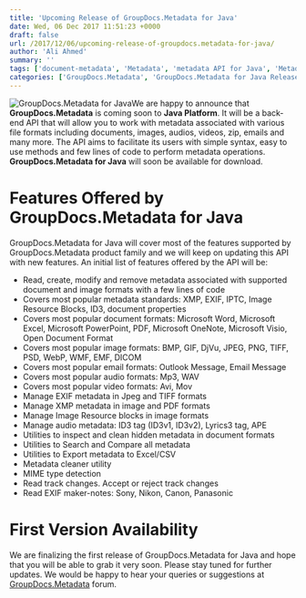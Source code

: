 ```yaml
---
title: 'Upcoming Release of GroupDocs.Metadata for Java'
date: Wed, 06 Dec 2017 11:51:23 +0000
draft: false
url: /2017/12/06/upcoming-release-of-groupdocs.metadata-for-java/
author: 'Ali Ahmed'
summary: ''
tags: ['document-metadata', 'Metadata', 'metadata API for Java', 'Metadata Editor', 'Metadata manipulation API']
categories: ['GroupDocs.Metadata', 'GroupDocs.Metadata for Java Releases', 'GroupDocs.Metadata Product Family']
---
```


![GroupDocs.Metadata for Java](http://blog.groupdocs.com/wp-content/uploads/sites/4/2017/12/groupdocs-metadata-java.png "GroupDocs-Metadata-theme-100x100")We are happy to announce that **GroupDocs.Metadata** is coming soon to **Java Platform**. It will be a back-end API that will allow you to work with metadata associated with various file formats including documents, images, audios, videos, zip, emails and many more. The API aims to facilitate its users with simple syntax, easy to use methods and few lines of code to perform metadata operations. **GroupDocs.Metadata for Java** will soon be available for download.

# Features Offered by GroupDocs.Metadata for Java

GroupDocs.Metadata for Java will cover most of the features supported by GroupDocs.Metadata product family and we will keep on updating this API with new features. An initial list of features offered by the API will be:

*   Read, create, modify and remove metadata associated with supported document and image formats with a few lines of code
*   Covers most popular metadata standards: XMP, EXIF, IPTC, Image Resource Blocks, ID3, document properties
*   Covers most popular document formats: Microsoft Word, Microsoft Excel, Microsoft PowerPoint, PDF, Microsoft OneNote, Microsoft Visio, Open Document Format
*   Covers most popular image formats: BMP, GIF, DjVu, JPEG, PNG, TIFF, PSD, WebP, WMF, EMF, DICOM
*   Covers most popular email formats: Outlook Message, Email Message
*   Covers most popular audio formats: Mp3, WAV
*   Covers most popular video formats: Avi, Mov
*   Manage EXIF metadata in Jpeg and TIFF formats
*   Manage XMP metadata in image and PDF formats
*   Manage Image Resource blocks in image formats
*   Manage audio metadata: ID3 tag (ID3v1, ID3v2), Lyrics3 tag, APE
*   Utilities to inspect and clean hidden metadata in document formats
*   Utilities to Search and Compare all metadata
*   Utilities to Export metadata to Excel/CSV
*   Metadata cleaner utility
*   MIME type detection
*   Read track changes. Accept or reject track changes
*   Read EXIF maker-notes: Sony, Nikon, Canon, Panasonic

# First Version Availability

We are finalizing the first release of GroupDocs.Metadata for Java and hope that you will be able to grab it very soon. Please stay tuned for further updates. We would be happy to hear your queries or suggestions at [GroupDocs.Metadata](https://forum.groupdocs.com/c/metadata) forum.





